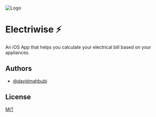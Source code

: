 
![Logo](https://i.ibb.co/qJ7sNDB/Icon.png)
#  Electriwise ⚡️

An iOS App that helps you calculate your electrical bill based on your appliances.




## Authors

- [@davidmahbubi](https://www.github.com/davidmahbubi)



## License

[MIT](https://choosealicense.com/licenses/mit/)
